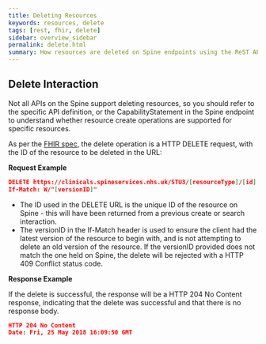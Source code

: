 ```yaml
---
title: Deleting Resources
keywords: resources, delete
tags: [rest, fhir, delete]
sidebar: overview_sidebar
permalink: delete.html
summary: How resources are deleted on Spine endpoints using the ReST API
---
```


## Delete Interaction ##

Not all APIs on the Spine support deleting resources, so you should refer to the specific API definition, or the CapabilityStatement in the Spine endpoint to understand whether resource create operations are supported for specific resources.

As per the [FHIR spec](https://www.hl7.org/fhir/http.html#delete), the delete operation is a HTTP DELETE request, with the ID of the resource to be deleted in the URL:

**Request Example**

```json
DELETE https://clinicals.spineservices.nhs.uk/STU3/[resourceType]/[id] /HTTP1.1
If-Match: W/"[versionID]"
```

- The ID used in the DELETE URL is the unique ID of the resource on Spine - this will have been returned from a previous create or search interaction.
- The versionID in the If-Match header is used to ensure the client had the latest version of the resource to begin with, and is not attempting to delete an old version of the resource. If the versionID provided does not match the one held on Spine, the delete will be rejected with a HTTP 409 Conflict status code.

**Response Example**

If the delete is successful, the response will be a HTTP 204 No Content response, indicating that the delete was successful and that there is no response body.

```json
HTTP 204 No Content
Date: Fri, 25 May 2018 16:09:50 GMT
```
